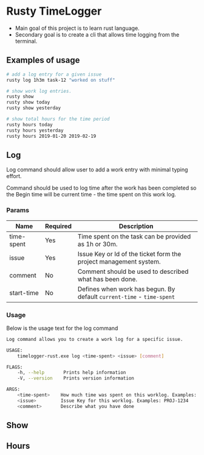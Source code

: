 # Rusty TimeLogger

* Main goal of this project is to learn rust language. 
* Secondary goal is to create a cli that allows time logging from the terminal.


## Examples of usage

``` bash  
# add a log entry for a given issue
rusty log 1h3m task-12 "worked on stuff"

# show work log entries.
rusty show
rusty show today 
rusty show yesterday

# show total hours for the time period
rusty hours today
rusty hours yesterday
rusty hours 2019-01-20 2019-02-19
```

## Log
Log command should allow user to add a work entry with minimal typing effort.

Command should be used to log time after the work has been completed so the Begin time will be current time - the time spent on this work log.

### Params 

| Name       | Required | Description                                                           |
| ---------- | -------- | --------------------------------------------------------------------- |
| time-spent | Yes      | Time spent on the task can be provided as 1h or 30m.                  |
| issue      | Yes      | Issue Key or Id of the ticket form the project management system.     |
| comment    | No       | Comment should be used to described what has been done.               |
| start-time | No       | Defines when work has begun. By default `current-time` - `time-spent` |

### Usage
Below is the usage text for the log command
``` bash
Log command allows you to create a work log for a specific issue.

USAGE:
    timelogger-rust.exe log <time-spent> <issue> [comment]

FLAGS:
    -h, --help       Prints help information
    -V, --version    Prints version information

ARGS:
    <time-spent>    How much time was spent on this worklog. Examples: is 1h or 1h30m or 30m
    <issue>         Issue Key for this worklog. Examples: PROJ-1234
    <comment>       Describe what you have done
```
## Show 


## Hours


